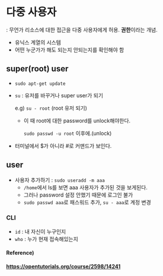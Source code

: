 # 다중 사용자

: 무언가 리소스에 대한 접근을 다중 사용자에게 허용. **권한**이라는 개념.



* 유닉스 계열의 시스템
* 어떤 누군가가 해도 되는지 안되는지를 확인해야 함



## super(root) user

* `sudo apt-get update`

* `su` : 유저를 바꾸거나 super user가 되기

  e.g) `su - root` (root 유저 되기)

  * 이 때 root에 대한 password를 unlock해야한다.

    `sudo passwd -u root` 이후에.(unlock)

* 터미널에서 $가 아니라 #로 커맨드가 보인다.



## user

* 사용자 추가하기 : `sudo useradd -m aaa`
  * `/home`에서 ls를 보면 aaa 사용자가 추가된 것을 보게된다.
  * 그러나 password 설정 안했기 때문에 로그인 불가
  * `sudo passwd aaa`로 패스워드 추가, `su - aaa`로 계정 변경



### CLI

* `id` : 내 자신이 누구인지
* `who` : 누가 현재 접속해있는지





#### Reference)

#### https://opentutorials.org/course/2598/14241